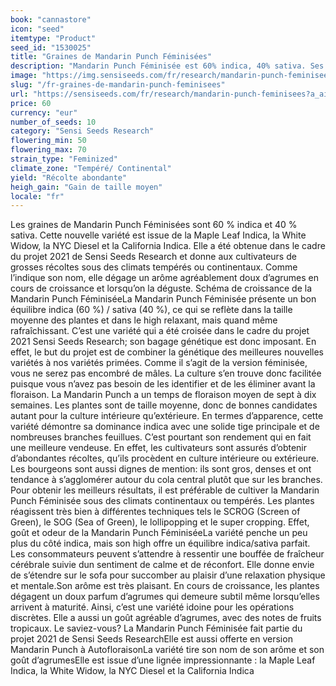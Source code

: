 ```yaml
---
book: "cannastore"
icon: "seed"
itemtype: "Product"
seed_id: "1530025"
title: "Graines de Mandarin Punch Féminisées"
description: "Mandarin Punch Féminisée est 60% indica, 40% sativa. Ses récoltes sont grosses, sa taille moyenne, elle sent les agrumes et son high est relaxant."
image: "https://img.sensiseeds.com/fr/research/mandarin-punch-feminisees-image.png"
slug: "/fr-graines-de-mandarin-punch-feminisees"
url: "https://sensiseeds.com/fr/research/mandarin-punch-feminisees?a_aid=cannastore"
price: 60
currency: "eur"
number_of_seeds: 10
category: "Sensi Seeds Research"
flowering_min: 50
flowering_max: 70
strain_type: "Feminized"
climate_zone: "Tempéré/ Continental"
yield: "Récolte abondante"
heigh_gain: "Gain de taille moyen"
locale: "fr"
---
```

Les graines de Mandarin Punch Féminisées sont 60 % indica et 40 % sativa. Cette nouvelle variété est issue de la Maple Leaf Indica, la White Widow, la NYC Diesel et la California Indica. Elle a été obtenue dans le cadre du projet 2021 de Sensi Seeds Research et donne aux cultivateurs de grosses récoltes sous des climats tempérés ou continentaux. Comme l’indique son nom, elle dégage un arôme agréablement doux d’agrumes en cours de croissance et lorsqu’on la déguste. Schéma de croissance de la Mandarin Punch FéminiséeLa Mandarin Punch Féminisée présente un bon équilibre indica (60 %) / sativa (40 %), ce qui se reflète dans la taille moyenne des plantes et dans le high relaxant, mais quand même rafraîchissant. C’est une variété qui a été croisée dans le cadre du projet 2021 Sensi Seeds Research; son bagage génétique est donc imposant. En effet, le but du projet est de combiner la génétique des meilleures nouvelles variétés à nos variétés primées. Comme il s’agit de la version féminisée, vous ne serez pas encombré de mâles. La culture s’en trouve donc facilitée puisque vous n’avez pas besoin de les identifier et de les éliminer avant la floraison. La Mandarin Punch a un temps de floraison moyen de sept à dix semaines. Les plantes sont de taille moyenne, donc de bonnes candidates autant pour la culture intérieure qu’extérieure. En termes d’apparence, cette variété démontre sa dominance indica avec une solide tige principale et de nombreuses branches feuillues. C’est pourtant son rendement qui en fait une meilleure vendeuse. En effet, les cultivateurs sont assurés d’obtenir d’abondantes récoltes, qu’ils procèdent en culture intérieure ou extérieure. Les bourgeons sont aussi dignes de mention: ils sont gros, denses et ont tendance à s’agglomérer autour du cola central plutôt que sur les branches. Pour obtenir les meilleurs résultats, il est préférable de cultiver la Mandarin Punch Féminisée sous des climats continentaux ou tempérés. Les plantes réagissent très bien à différentes techniques tels le SCROG (Screen of Green), le SOG (Sea of Green), le lollipopping et le super cropping. Effet, goût et odeur de la Mandarin Punch FéminiséeLa variété penche un peu plus du côté indica, mais son high offre un équilibre indica/sativa parfait. Les consommateurs peuvent s’attendre à ressentir une bouffée de fraîcheur cérébrale suivie dun sentiment de calme et de réconfort. Elle donne envie de s’étendre sur le sofa pour succomber au plaisir d’une relaxation physique et mentale.Son arôme est très plaisant. En cours de croissance, les plantes dégagent un doux parfum d’agrumes qui demeure subtil même lorsqu’elles arrivent à maturité. Ainsi, c’est une variété idoine pour les opérations discrètes. Elle a aussi un goût agréable d’agrumes, avec des notes de fruits tropicaux. Le saviez-vous? La Mandarin Punch Féminisée fait partie du projet 2021 de Sensi Seeds ResearchElle est aussi offerte en version Mandarin Punch à AutofloraisonLa variété tire son nom de son arôme et son goût d’agrumesElle est issue d’une lignée impressionnante : la Maple Leaf Indica, la White Widow, la NYC Diesel et la California Indica
